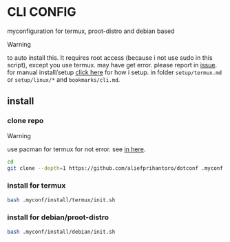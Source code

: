 # CLI CONFIG
myconfiguration for termux, proot-distro and debian based

> [!WARNING]
> to auto install this. It requires root access (because i not use sudo in this script), except you use termux.
> may have get error. please report in [issue](https://github.com/alifprihantoro/dotconf/issues).
> for manual install/setup [click here](https://github.com/alifprihantoro/new-content/) for how i setup. in folder `setup/termux.md` or `setup/linux/*` and `bookmarks/cli.md`.

## install
### clone repo
> [!WARNING]
> use pacman for termux for not error. see [in here](https://github.com/alifprihantoro/new-content/tree/master/setup/termux.md/#change-package-manager).
```bash
cd
git clone --depth=1 https://github.com/aliefprihantoro/dotconf .myconf
```
### install for termux
```bash
bash .myconf/install/termux/init.sh
```
### install for debian/proot-distro
```bash
bash .myconf/install/debian/init.sh
```